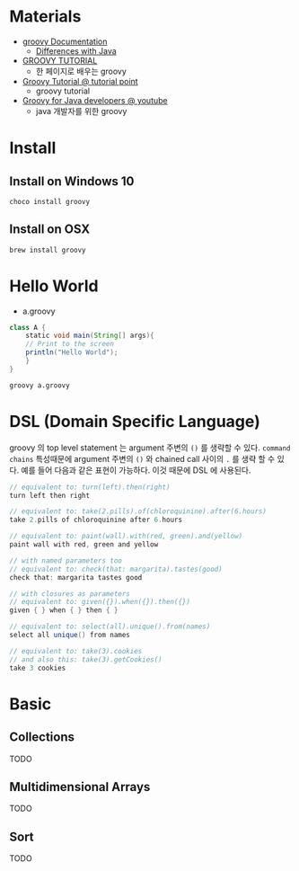 # Materials

* [groovy  Documentation](http://groovy-lang.org/documentation.html)
  * [Differences with Java](http://groovy-lang.org/differences.html)
* [GROOVY TUTORIAL](http://www.newthinktank.com/2016/04/groovy-tutorial/)
  * 한 페이지로 배우는 groovy
* [Groovy Tutorial @ tutorial point](https://www.tutorialspoint.com/groovy/index.htm)
  * groovy tutorial
* [Groovy for Java developers @ youtube](https://www.youtube.com/watch?v=BXRDTiJfrSE)
  * java 개발자를 위한 groovy

# Install

## Install on Windows 10

```
choco install groovy
```

## Install on OSX

```bash
brew install groovy
```

# Hello World

* a.groovy

```groovy
class A {
    static void main(String[] args){
    // Print to the screen
    println("Hello World");
    }
}
```

```bash
groovy a.groovy
```

# DSL (Domain Specific Language)

groovy 의 top level statement 는 argument 주변의 `()` 를 생략할 수 있다. `command chains` 특성때문에 argument 주변의 `()` 와 chained call 사이의 `.` 를 생략 할 수 있다. 예를 들어 다음과 같은 표현이 가능하다. 이것 때문에 DSL 에 사용된다.

```groovy
// equivalent to: turn(left).then(right)
turn left then right

// equivalent to: take(2.pills).of(chloroquinine).after(6.hours)
take 2.pills of chloroquinine after 6.hours

// equivalent to: paint(wall).with(red, green).and(yellow)
paint wall with red, green and yellow

// with named parameters too
// equivalent to: check(that: margarita).tastes(good)
check that: margarita tastes good

// with closures as parameters
// equivalent to: given({}).when({}).then({})
given { } when { } then { }

// equivalent to: select(all).unique().from(names)
select all unique() from names

// equivalent to: take(3).cookies
// and also this: take(3).getCookies()
take 3 cookies
```

# Basic 

## Collections

TODO

## Multidimensional Arrays

TODO

## Sort

TODO